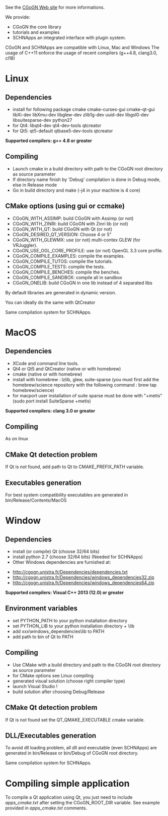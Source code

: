 
See the [CGoGN Web site](cgogn.unistra.fr) for more informations.

We provide:
* CGoGN the core library
* tutorials and examples
* SCHNApps an integrated interface with plugin system.


CGoGN and SCHNApps are compatible with Linux, Mac and Windows
The usage of C++11 enforce the usage of recent compilers (g++4.8, clang3.0, cl18)

Linux
=====
Dependencies
------------
* install for following package cmake cmake-curses-gui cmake-qt-gui libXi-dev libXmu-dev libglew-dev zlib1g-dev uuid-dev libgsl0-dev libsuitesparse-dev python27
* for Qt4: libqt4-dev qt4-dev-tools qtcreator
* for Qt5: qt5-default qtbase5-dev-tools qtcreator

**Supported compilers: g++ 4.8 or greater**

Compiling
---------
* Launch cmake in a build directory with path to the CGoGN root directory as source parameter
* If directory name finish by 'Debug' compilation is done in Debug mode, else in Release mode
* Go in build directory and make (-j4 in your machine is 4 core)

CMake options (using gui or ccmake)
-----------------------------------
* CGoGN_WITH_ASSIMP: build CGoGN with Assimp (or not)
* CGoGN_WITH_ZINRI: build CGoGN with Zinri lib (or not)
* CGoGN_WITH_QT: build CGoGN with Qt (or not)
* CGoGN_DESIRED_QT_VERSION:  Choose 4 or 5" 
* CGoGN_WITH_GLEWMX: use (or not) multi-contex GLEW (for VRJuggler).
* CGoGN_USE_OGL_CORE_PROFILE: use (or not) OpenGL 3.3 core profile.
* CGoGN_COMPILE_EXAMPLES: compile the examples.
* CGoGN_COMPILE_TUTOS: compile the tutorials.
* CGoGN_COMPILE_TESTS: compile the tests.
* CGoGN_COMPILE_BENCHES: compile the benches.
* CGoGN_COMPILE_SANDBOX: compile all in sandbox
* CGoGN_ONELIB: build CGoGN in one lib instead of 4 separated libs

By default libraries are generated in dynamic version.

You can ideally do the same with QtCreator

Same compilation system for SCHNApps.


MacOS
=====
Dependencies
------------
* XCode and command line tools.
* Qt4 or Qt5 and QtCreator (native or with homebrew)
* cmake (native or with homebrew)
* install with homebrew : lzlib, glew, suite-sparse (you must first add the homebrew/science repository with the following command : brew tap homebrew/science)
* for macport user installation of suite sparse must be done with "+metis" (sudo port install SuiteSparse +metis)

**Supported compilers: clang 3.0 or greater**

Compiling
---------
As on linux

CMake Qt detection problem
--------------------------
If Qt is not found, add path to Qt to CMAKE_PREFIX_PATH variable.

Executables generation
----------------------
For best system compatibility executables are generated in bin/Release/Contents/MacOS

Window 
======
Dependencies
------------
* install (or compile) Qt (choose 32/64 bits)
* install python 2.7 (choose 32/64 bits) (Needed for SCHNApps)
* Other Windows dependencies are furnished at:
- http://cgogn.unistra.fr/Dependencies/dependencies.txt
- http://cgogn.unistra.fr/Dependencies/windows_dependencies32.zip
- http://cgogn.unistra.fr/Dependencies/windows_dependencies64.zip

**Supported compilers: Visual C++ 2013 (12.0) or greater**

Environment variables
---------------------
* set PYTHON_PATH to your python installation directory
* set PYTHON_LIB to your python installation directory + \lib
* add xxx\windows_dependencies\lib to PATH
* add path to bin of Qt to PATH

Compiling
---------
* Use CMake with a build directory and path to the CGoGN root directory as source parameter
* for CMake options see Linux compiling
* generated visual solution (choose right compiler type)
* launch Visual Studio !
* build solution after choosing Debug/Release

CMake Qt detection problem
--------------------------
If Qt is not found set the QT_QMAKE_EXECUTABLE cmake variable.

DLL/Executables generation
--------------------------
To avoid dll loading problem, all dll and executable (even SCHNApps) are generated in bin/Release
or bin/Debug of CGoGN root directory.

Same compilation system for SCHNApps.

Compiling simple application
============================

To compile a Qt application using Qt, you just need to include *apps_cmake.txt* after setting
the CGoGN_ROOT_DIR variable. See example provided in *apps_cmake.txt* comments.


